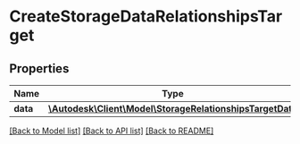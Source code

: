 # CreateStorageDataRelationshipsTarget

## Properties
Name | Type | Description | Notes
------------ | ------------- | ------------- | -------------
**data** | [**\Autodesk\Client\Model\StorageRelationshipsTargetData**](StorageRelationshipsTargetData.md) |  | [optional] 

[[Back to Model list]](../README.md#documentation-for-models) [[Back to API list]](../README.md#documentation-for-api-endpoints) [[Back to README]](../README.md)


